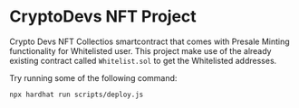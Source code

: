 # CryptoDevs NFT Project

Crypto Devs NFT Collectios smartcontract that comes with Presale Minting functionality for Whitelisted user.
This project make use of the already existing contract called `Whitelist.sol` to get the Whitelisted addresses.

Try running some of the following command:

```shell
npx hardhat run scripts/deploy.js
```
